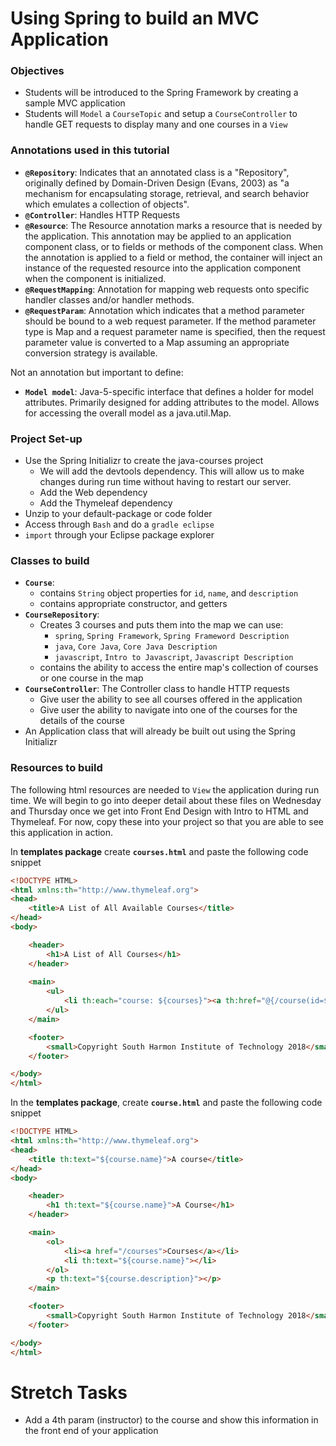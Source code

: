 # Using Spring to build an MVC Application

### Objectives
- Students will be introduced to the Spring Framework by creating a sample MVC application
- Students will `Model` a `CourseTopic` and setup a `CourseController` to handle GET requests to display many and one courses in a `View`

### Annotations used in this tutorial
- **`@Repository`**: Indicates that an annotated class is a "Repository", originally defined by Domain-Driven Design (Evans, 2003) as "a mechanism for encapsulating storage, retrieval, and search behavior which emulates a collection of objects".
- **`@Controller`**: Handles HTTP Requests
- **`@Resource`**: The Resource annotation marks a resource that is needed by the application. This annotation may be applied to an application component class, or to fields or methods of the component class. When the annotation is applied to a field or method, the container will inject an instance of the requested resource into the application component when the component is initialized.
- **`@RequestMapping`**: Annotation for mapping web requests onto specific handler classes and/or handler methods.
- **`@RequestParam`**: Annotation which indicates that a method parameter should be bound to a web request parameter. If the method parameter type is Map and a request parameter name is specified, then the request parameter value is converted to a Map assuming an appropriate conversion strategy is available. 

Not an annotation but important to define:
- **`Model model`**: Java-5-specific interface that defines a holder for model attributes. Primarily designed for adding attributes to the model. Allows for accessing the overall model as a java.util.Map.

### Project Set-up 
- Use the Spring Initializr to create the java-courses project
  - We will add the devtools dependency. This will allow us to make changes during run time without having to restart our server.
  - Add the Web dependency
  - Add the Thymeleaf dependency
- Unzip to your default-package or code folder 
- Access through `Bash` and do a `gradle eclipse`
- `import` through your Eclipse package explorer

### Classes to build
- **`Course`**: 
  - contains `String` object properties for `id`, `name`, and `description`
  - contains appropriate constructor, and getters 
- **`CourseRepository`**: 
	- Creates 3 courses and puts them into the map we can use:
		- `spring`, `Spring Framework`, `Spring Frameword Description`
		- `java`, `Core Java`, `Core Java Description`
		- `javascript`, `Intro to Javascript`, `Javascript Description`
 	- contains the ability to access the entire map's collection of courses or one course in the map
- **`CourseController`**: The Controller class to handle HTTP requests
	- Give user the ability to see all courses offered in the application
	- Give user the ability to navigate into one of the courses for the details of the course
- An Application class that will already be built out using the Spring Initializr

### Resources to build

The following html resources are needed to `View` the application during run time. We will begin to go into deeper detail about these files on Wednesday and Thursday once we get into Front End Design with Intro to HTML and Thymeleaf. For now, copy these into your project so that you are able to see this application in action.

In **templates package** create **`courses.html`** and paste the following code snippet
```html
<!DOCTYPE HTML>
<html xmlns:th="http://www.thymeleaf.org">
<head>
	<title>A List of All Available Courses</title>
</head>
<body>

	<header>
		<h1>A List of All Courses</h1>
	</header>
	
	<main>
		<ul>
			<li th:each="course: ${courses}"><a th:href="@{/course(id=${course.id})}" th:text="${course.name}"></a></li>
		</ul>
	</main>

	<footer>
		<small>Copyright South Harmon Institute of Technology 2018</small>
	</footer>

</body>
</html>
```

In the **templates package**, create **`course.html`** and paste the following code snippet
```html
<!DOCTYPE HTML>
<html xmlns:th="http://www.thymeleaf.org">
<head>
	<title th:text="${course.name}">A course</title>
</head>
<body>

	<header>
		<h1 th:text="${course.name}">A Course</h1>
	</header>

	<main>
		<ol>
			<li><a href="/courses">Courses</a></li>
			<li th:text="${course.name}"></li>
		</ol>
		<p th:text="${course.description}"></p>
	</main>

	<footer>
		<small>Copyright South Harmon Institute of Technology 2018</small>
	</footer>

</body>
</html>
```


# Stretch Tasks
- Add a 4th param (instructor) to the course and show this information in the front end of your application
